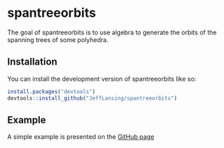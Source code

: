 
<!-- README.md is generated from README.Rmd. Please edit that file -->

# spantreeorbits

<!-- badges: start -->
<!-- badges: end -->

The goal of spantreeorbits is to use algebra to generate the orbits of
the spanning trees of some polyhedra.

## Installation

You can install the development version of spantreeorbits like so:

``` r
install.packages("devtools")
devtools::install_github("JeffLansing/spantreeorbits")
```

## Example

A simple example is presented on the [GitHub page](index.md)
